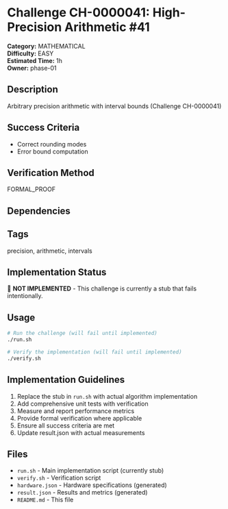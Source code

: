 # Challenge CH-0000041: High-Precision Arithmetic #41

**Category:** MATHEMATICAL  
**Difficulty:** EASY  
**Estimated Time:** 1h  
**Owner:** phase-01  

## Description

Arbitrary precision arithmetic with interval bounds (Challenge CH-0000041)

## Success Criteria

- Correct rounding modes
- Error bound computation

## Verification Method

FORMAL_PROOF

## Dependencies



## Tags

precision, arithmetic, intervals

## Implementation Status

🚧 **NOT IMPLEMENTED** - This challenge is currently a stub that fails intentionally.

## Usage

```bash
# Run the challenge (will fail until implemented)
./run.sh

# Verify the implementation (will fail until implemented) 
./verify.sh
```

## Implementation Guidelines

1. Replace the stub in `run.sh` with actual algorithm implementation
2. Add comprehensive unit tests with verification
3. Measure and report performance metrics
4. Provide formal verification where applicable
5. Ensure all success criteria are met
6. Update result.json with actual measurements

## Files

- `run.sh` - Main implementation script (currently stub)
- `verify.sh` - Verification script
- `hardware.json` - Hardware specifications (generated)
- `result.json` - Results and metrics (generated)
- `README.md` - This file
